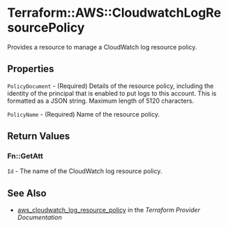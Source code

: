 # Terraform::AWS::CloudwatchLogResourcePolicy

Provides a resource to manage a CloudWatch log resource policy.

## Properties

`PolicyDocument` - (Required) Details of the resource policy, including the identity of the principal that is enabled to put logs to this account. This is formatted as a JSON string. Maximum length of 5120 characters.

`PolicyName` - (Required) Name of the resource policy.


## Return Values

### Fn::GetAtt

`Id` - The name of the CloudWatch log resource policy.

## See Also

* [aws_cloudwatch_log_resource_policy](https://www.terraform.io/docs/providers/aws/r/cloudwatch_log_resource_policy.html) in the _Terraform Provider Documentation_